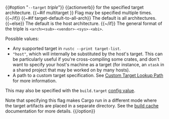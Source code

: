 {{#option "`--target` _triple_"}}
{{actionverb}} for the specified target architecture. {{~#if multitarget }} Flag may be specified multiple times. {{~/if}}
{{~#if target-default-to-all-arch}} The default is all architectures.
{{~else}} The default is the host architecture.
{{~/if}} The general format of the triple is
`<arch><sub>-<vendor>-<sys>-<abi>`.

Possible values:
- Any supported target in `rustc --print target-list`.
- `"host"`, which will internally be substituted by the host's target. This can be particularly useful if you're cross-compiling some crates, and don't want to specify your host's machine as a target (for instance, an `xtask` in a shared project that may be worked on by many hosts).
- A path to a custom target specification. See [Custom Target Lookup Path](../../rustc/targets/custom.html#custom-target-lookup-path) for more information.


This may also be specified with the `build.target` [config value](../reference/config.html).

Note that specifying this flag makes Cargo run in a different mode where the
target artifacts are placed in a separate directory. See the
[build cache](../reference/build-cache.html) documentation for more details.
{{/option}}
